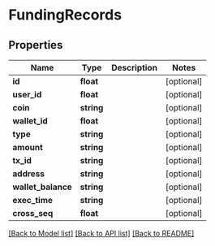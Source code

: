 # FundingRecords

## Properties
Name | Type | Description | Notes
------------ | ------------- | ------------- | -------------
**id** | **float** |  | [optional] 
**user_id** | **float** |  | [optional] 
**coin** | **string** |  | [optional] 
**wallet_id** | **float** |  | [optional] 
**type** | **string** |  | [optional] 
**amount** | **string** |  | [optional] 
**tx_id** | **string** |  | [optional] 
**address** | **string** |  | [optional] 
**wallet_balance** | **string** |  | [optional] 
**exec_time** | **string** |  | [optional] 
**cross_seq** | **float** |  | [optional] 

[[Back to Model list]](../README.md#documentation-for-models) [[Back to API list]](../README.md#documentation-for-api-endpoints) [[Back to README]](../README.md)


